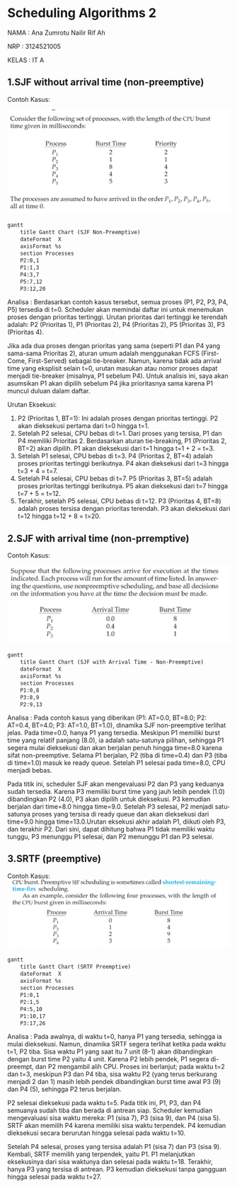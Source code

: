 # Scheduling Algorithms 2 

NAMA : Ana Zumrotu Nailir Rif Ah

NRP : 3124521005

KELAS : IT A

## 1.SJF without arrival time (non-preemptive)

Contoh Kasus:

![Gambar 1]( /Schedulling2/sjf1.jpeg)

```mermaid
gantt
    title Gantt Chart (SJF Non-Preemptive)
    dateFormat  X
    axisFormat %s
    section Processes
    P2:0,1
    P1:1,3
    P4:3,7
    P5:7,12
    P3:12,20
```

Analisa : Berdasarkan contoh kasus tersebut, semua proses (P1, P2, P3, P4, P5) tersedia di t=0. Scheduler akan memindai daftar ini untuk menemukan proses dengan prioritas tertinggi. Urutan prioritas dari tertinggi ke terendah adalah: P2 (Prioritas 1), P1 (Prioritas 2), P4 (Prioritas 2), P5 (Prioritas 3), P3 (Prioritas 4).

Jika ada dua proses dengan prioritas yang sama (seperti P1 dan P4 yang sama-sama Prioritas 2), aturan umum adalah menggunakan FCFS (First-Come, First-Served) sebagai tie-breaker. Namun, karena tidak ada arrival time yang eksplisit selain t=0, urutan masukan atau nomor proses dapat menjadi tie-breaker (misalnya, P1 sebelum P4). Untuk analisis ini, saya akan asumsikan P1 akan dipilih sebelum P4 jika prioritasnya sama karena P1 muncul duluan dalam daftar.

Urutan Eksekusi:

1. P2 (Prioritas 1, BT=1): Ini adalah proses dengan prioritas tertinggi. P2 akan dieksekusi pertama dari t=0 hingga t=1.
2. Setelah P2 selesai, CPU bebas di t=1. Dari proses yang tersisa, P1 dan P4 memiliki Prioritas 2. Berdasarkan aturan tie-breaking, P1 (Prioritas 2, BT=2) akan dipilih. P1 akan dieksekusi dari t=1 hingga t=1 + 2 = t=3.
3. Setelah P1 selesai, CPU bebas di t=3. P4 (Prioritas 2, BT=4) adalah proses prioritas tertinggi berikutnya. P4 akan dieksekusi dari t=3 hingga t=3 + 4 = t=7.
4. Setelah P4 selesai, CPU bebas di t=7. P5 (Prioritas 3, BT=5) adalah proses prioritas tertinggi berikutnya. P5 akan dieksekusi dari t=7 hingga t=7 + 5 = t=12.
5. Terakhir, setelah P5 selesai, CPU bebas di t=12. P3 (Prioritas 4, BT=8) adalah proses tersisa dengan prioritas terendah. P3 akan dieksekusi dari t=12 hingga t=12 + 8 = t=20.

## 2.SJF with arrival time (non-prremptive)

Contoh Kasus: 

![Gambar 2](/Schedulling2/sjf2.jpeg)

```mermaid
gantt
    title Gantt Chart (SJF with Arrival Time - Non-Preemptive)
    dateFormat  X
    axisFormat %s
    section Processes
    P1:0,8
    P3:8,9
    P2:9,13
```


Analisa :  Pada contoh kasus yang diberikan (P1: AT=0.0, BT=8.0; P2: AT=0.4, BT=4.0; P3: AT=1.0, BT=1.0), dinamika SJF non-preemptive terlihat jelas. Pada time=0.0, hanya P1 yang tersedia. Meskipun P1 memiliki burst time yang relatif panjang (8.0), ia adalah satu-satunya pilihan, sehingga P1 segera mulai dieksekusi dan akan berjalan penuh hingga time=8.0 karena sifat non-preemptive. Selama P1 berjalan, P2 (tiba di time=0.4) dan P3 (tiba di time=1.0) masuk ke ready queue. Setelah P1 selesai pada time=8.0, CPU menjadi bebas. 

Pada titik ini, scheduler SJF akan mengevaluasi P2 dan P3 yang keduanya sudah tersedia. Karena P3 memiliki burst time yang jauh lebih pendek (1.0) dibandingkan P2 (4.0), P3 akan dipilih untuk dieksekusi. P3 kemudian berjalan dari time=8.0 hingga time=9.0. Setelah P3 selesai, P2 menjadi satu-satunya proses yang tersisa di ready queue dan akan dieksekusi dari time=9.0 hingga time=13.0.Urutan eksekusi akhir adalah P1, diikuti oleh P3, dan terakhir P2. Dari sini, dapat dihitung bahwa P1 tidak memiliki waktu tunggu, P3 menunggu P1 selesai, dan P2 menunggu P1 dan P3 selesai. 

## 3.SRTF (preemptive) 

Contoh Kasus:
![Gambar 3](/Schedulling2/srtf.jpeg)

```mermaid
gantt
    title Gantt Chart (SRTF Preemptive)
    dateFormat  X
    axisFormat %s
    section Processes
    P1:0,1
    P2:1,5
    P4:5,10
    P1:10,17
    P3:17,26
```

Analisa : Pada awalnya, di waktu t=0, hanya P1 yang tersedia, sehingga ia mulai dieksekusi. Namun, dinamika SRTF segera terlihat ketika pada waktu t=1, P2 tiba. Sisa waktu P1 yang saat itu 7 unit (8-1) akan dibandingkan dengan burst time P2 yaitu 4 unit. Karena P2 lebih pendek, P1 segera di-preempt, dan P2 mengambil alih CPU. Proses ini berlanjut; pada waktu t=2 dan t=3, meskipun P3 dan P4 tiba, sisa waktu P2 (yang terus berkurang menjadi 2 dan 1) masih lebih pendek dibandingkan burst time awal P3 (9) dan P4 (5), sehingga P2 terus berjalan.

P2 selesai dieksekusi pada waktu t=5. Pada titik ini, P1, P3, dan P4 semuanya sudah tiba dan berada di antrean siap. Scheduler kemudian mengevaluasi sisa waktu mereka: P1 (sisa 7), P3 (sisa 9), dan P4 (sisa 5). SRTF akan memilih P4 karena memiliki sisa waktu terpendek. P4 kemudian dieksekusi secara berurutan hingga selesai pada waktu t=10.

Setelah P4 selesai, proses yang tersisa adalah P1 (sisa 7) dan P3 (sisa 9). Kembali, SRTF memilih yang terpendek, yaitu P1. P1 melanjutkan eksekusinya dari sisa waktunya dan selesai pada waktu t=18. Terakhir, hanya P3 yang tersisa di antrean. P3 kemudian dieksekusi tanpa gangguan hingga selesai pada waktu t=27.
